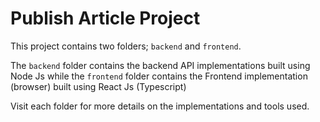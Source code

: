 # Publish Article Project

This project contains two folders; `backend` and `frontend`.

The `backend` folder contains the backend API implementations built using Node Js while
the `frontend` folder contains the Frontend implementation (browser) built using React Js (Typescript)

Visit each folder for more details on the implementations and tools used.
